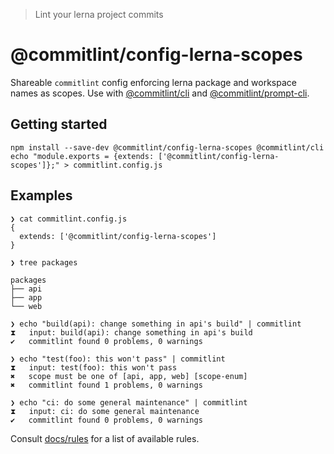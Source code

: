 > Lint your lerna project commits

# @commitlint/config-lerna-scopes

Shareable `commitlint` config enforcing lerna package and workspace names as scopes.
Use with [@commitlint/cli](../cli) and [@commitlint/prompt-cli](../prompt-cli).

## Getting started

```
npm install --save-dev @commitlint/config-lerna-scopes @commitlint/cli
echo "module.exports = {extends: ['@commitlint/config-lerna-scopes']};" > commitlint.config.js
```

## Examples

```
❯ cat commitlint.config.js
{
  extends: ['@commitlint/config-lerna-scopes']
}

❯ tree packages

packages
├── api
├── app
└── web

❯ echo "build(api): change something in api's build" | commitlint
⧗   input: build(api): change something in api's build
✔   commitlint found 0 problems, 0 warnings

❯ echo "test(foo): this won't pass" | commitlint
⧗   input: test(foo): this won't pass
✖   scope must be one of [api, app, web] [scope-enum]
✖   commitlint found 1 problems, 0 warnings

❯ echo "ci: do some general maintenance" | commitlint
⧗   input: ci: do some general maintenance
✔   commitlint found 0 problems, 0 warnings
```

Consult [docs/rules](https://conventional-changelog.github.io/commitlint/#/reference-rules) for a list of available rules.
